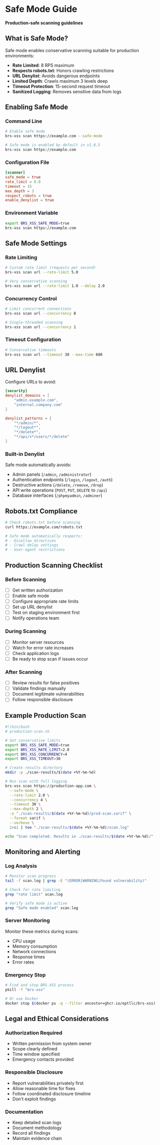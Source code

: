 # Safe Mode Guide

**Production-safe scanning guidelines**

## What is Safe Mode?

Safe mode enables conservative scanning suitable for production environments:

- **Rate Limited**: 8 RPS maximum
- **Respects robots.txt**: Honors crawling restrictions  
- **URL Denylist**: Avoids dangerous endpoints
- **Limited Depth**: Crawls maximum 3 levels deep
- **Timeout Protection**: 15-second request timeout
- **Sanitized Logging**: Removes sensitive data from logs

## Enabling Safe Mode

### Command Line
```bash
# Enable safe mode
brs-xss scan https://example.com --safe-mode

# Safe mode is enabled by default in v1.0.5
brs-xss scan https://example.com
```

### Configuration File
```toml
[scanner]
safe_mode = true
rate_limit = 8.0
timeout = 15
max_depth = 3
respect_robots = true
enable_denylist = true
```

### Environment Variable
```bash
export BRS_XSS_SAFE_MODE=true
brs-xss scan https://example.com
```

## Safe Mode Settings

### Rate Limiting
```bash
# Custom rate limit (requests per second)
brs-xss scan url --rate-limit 5.0

# Very conservative scanning
brs-xss scan url --rate-limit 1.0 --delay 2.0
```

### Concurrency Control
```bash
# Limit concurrent connections
brs-xss scan url --concurrency 8

# Single-threaded scanning
brs-xss scan url --concurrency 1
```

### Timeout Configuration
```bash
# Conservative timeouts
brs-xss scan url --timeout 30 --max-time 600
```

## URL Denylist

Configure URLs to avoid:

```toml
[security]
denylist_domains = [
    "admin.example.com",
    "internal.company.com"
]

denylist_patterns = [
    "*/admin/*",
    "*/logout*",
    "*/delete*",
    "*/api/v*/users/*/delete"
]
```

### Built-in Denylist
Safe mode automatically avoids:
- Admin panels (`/admin`, `/administrator`)
- Authentication endpoints (`/login`, `/logout`, `/auth`)
- Destructive actions (`/delete`, `/remove`, `/drop`)
- API write operations (`POST`, `PUT`, `DELETE` to `/api`)
- Database interfaces (`/phpmyadmin`, `/adminer`)

## Robots.txt Compliance

```bash
# Check robots.txt before scanning
curl https://example.com/robots.txt

# Safe mode automatically respects:
# - Disallow directives
# - Crawl-delay settings
# - User-agent restrictions
```

## Production Scanning Checklist

### Before Scanning
- [ ] Get written authorization
- [ ] Enable safe mode
- [ ] Configure appropriate rate limits
- [ ] Set up URL denylist
- [ ] Test on staging environment first
- [ ] Notify operations team

### During Scanning
- [ ] Monitor server resources
- [ ] Watch for error rate increases
- [ ] Check application logs
- [ ] Be ready to stop scan if issues occur

### After Scanning
- [ ] Review results for false positives
- [ ] Validate findings manually
- [ ] Document legitimate vulnerabilities
- [ ] Follow responsible disclosure

## Example Production Scan

```bash
#!/bin/bash
# production-scan.sh

# Set conservative limits
export BRS_XSS_SAFE_MODE=true
export BRS_XSS_RATE_LIMIT=2.0
export BRS_XSS_CONCURRENCY=4
export BRS_XSS_TIMEOUT=30

# Create results directory
mkdir -p ./scan-results/$(date +%Y-%m-%d)

# Run scan with full logging
brs-xss scan https://production-app.com \
  --safe-mode \
  --rate-limit 2.0 \
  --concurrency 4 \
  --timeout 30 \
  --max-depth 2 \
  -o "./scan-results/$(date +%Y-%m-%d)/prod-scan.sarif" \
  --format sarif \
  --verbose \
  2>&1 | tee "./scan-results/$(date +%Y-%m-%d)/scan.log"

echo "Scan completed. Results in ./scan-results/$(date +%Y-%m-%d)/"
```

## Monitoring and Alerting

### Log Analysis
```bash
# Monitor scan progress
tail -f scan.log | grep -E "(ERROR|WARNING|Found vulnerability)"

# Check for rate limiting
grep "rate limit" scan.log

# Verify safe mode is active
grep "Safe mode enabled" scan.log
```

### Server Monitoring
Monitor these metrics during scans:
- CPU usage
- Memory consumption  
- Network connections
- Response times
- Error rates

### Emergency Stop
```bash
# Find and stop BRS-XSS process
pkill -f "brs-xss"

# Or use Docker
docker stop $(docker ps -q --filter ancestor=ghcr.io/eptllc/brs-xss)
```

## Legal and Ethical Considerations

### Authorization Required
- Written permission from system owner
- Scope clearly defined
- Time window specified
- Emergency contacts provided

### Responsible Disclosure
- Report vulnerabilities privately first
- Allow reasonable time for fixes
- Follow coordinated disclosure timeline
- Don't exploit findings

### Documentation
- Keep detailed scan logs
- Document methodology
- Record all findings
- Maintain evidence chain
